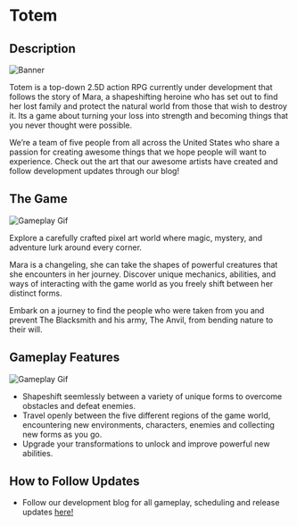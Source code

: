 # Totem

## Description
![Banner](https://totemofficial.files.wordpress.com/2018/08/cropped-mara-final-concepts11.png)

Totem is a top-down 2.5D action RPG currently under development that follows the story of Mara, a shapeshifting heroine who has set out to find her lost family and protect the natural world from those that wish to destroy it. Its a game about turning your loss into strength and becoming things that you never thought were possible.

We’re a team of five people from all across the United States who share a passion for creating awesome things that we hope people will want to experience. Check out the art that our awesome artists have created and follow development updates through our blog!

## The Game
![Gameplay Gif](https://i.imgur.com/lPJak4Y.gif)

Explore a carefully crafted pixel art world where magic, mystery, and adventure lurk around every corner.

Mara is a changeling, she can take the shapes of powerful creatures that she encounters in her journey. Discover unique mechanics, abilities, and ways of interacting with the game world as you freely shift between her distinct forms.

Embark on a journey to find the people who were taken from you and prevent The Blacksmith and his army, The Anvil, from bending nature to their will.

## Gameplay Features
![Gameplay Gif](https://i.imgur.com/BQ3SGMR.gif)
- Shapeshift seemlessly between a variety of unique forms to overcome obstacles and defeat enemies.
- Travel openly between the five different regions of the game world, encountering new environments, characters, enemies and collecting new forms as you go.
- Upgrade your transformations to unlock and improve powerful new abilities.


## How to Follow Updates
- Follow our development blog for all gameplay, scheduling and release updates [here!](https://totemofficial.com/blog/ "Totme Dev Blog")
